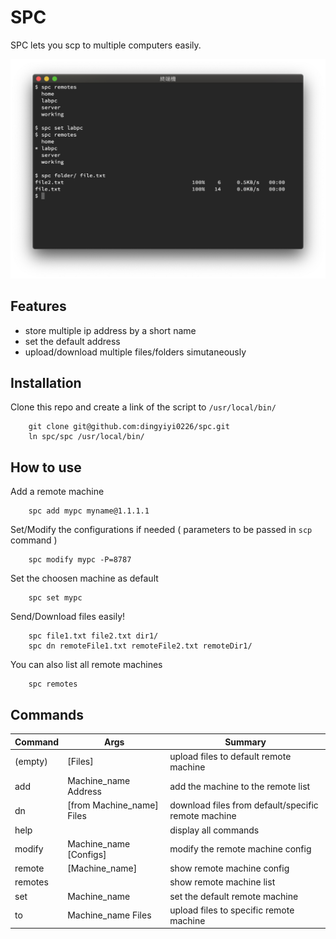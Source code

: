 # SPC
SPC lets you scp to multiple computers easily.

![screenshot](screenshot.png)

## Features
- store multiple ip address by a short name
- set the default address 
- upload/download multiple files/folders simutaneously

## Installation
Clone this repo and create a link of the script to `/usr/local/bin/`
```
    git clone git@github.com:dingyiyi0226/spc.git
    ln spc/spc /usr/local/bin/
```

## How to use
Add a remote machine
```
    spc add mypc myname@1.1.1.1
```
Set/Modify the configurations if needed ( parameters to be passed in `scp` command )
```
    spc modify mypc -P=8787
```
Set the choosen machine as default
```
    spc set mypc
```
Send/Download files easily!
```
    spc file1.txt file2.txt dir1/
    spc dn remoteFile1.txt remoteFile2.txt remoteDir1/
```
You can also list all remote machines
```
    spc remotes
```

## Commands

Command | Args | Summary
------- | ---- | -------
(empty) | [Files]                 | upload files to default remote machine
add     | Machine_name Address    | add the machine to the remote list
dn      | [from Machine_name] Files | download files from default/specific remote machine
help    |                         | display all commands
modify  | Machine_name [Configs]  | modify the remote machine config
remote  | [Machine_name]          | show remote machine config
remotes |                         | show remote machine list
set     | Machine_name            | set the default remote machine
to      | Machine_name Files      | upload files to specific remote machine

